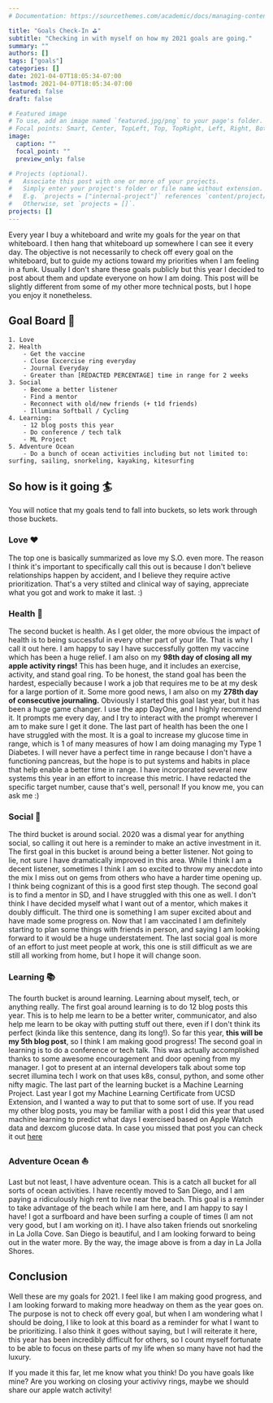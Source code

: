 ```yaml
---
# Documentation: https://sourcethemes.com/academic/docs/managing-content/

title: "Goals Check-In ⛳️"
subtitle: "Checking in with myself on how my 2021 goals are going."
summary: ""
authors: []
tags: ["goals"]
categories: []
date: 2021-04-07T18:05:34-07:00
lastmod: 2021-04-07T18:05:34-07:00
featured: false
draft: false

# Featured image
# To use, add an image named `featured.jpg/png` to your page's folder.
# Focal points: Smart, Center, TopLeft, Top, TopRight, Left, Right, BottomLeft, Bottom, BottomRight.
image:
  caption: ""
  focal_point: ""
  preview_only: false

# Projects (optional).
#   Associate this post with one or more of your projects.
#   Simply enter your project's folder or file name without extension.
#   E.g. `projects = ["internal-project"]` references `content/project/deep-learning/index.md`.
#   Otherwise, set `projects = []`.
projects: []
---
```


Every year I buy a whiteboard and write my goals for the year on that whiteboard. 
I then hang that whiteboard up somewhere I can see it every day. 
The objective is not necessarily to check off every goal on the whiteboard, but to guide my actions toward my priorities when I am feeling in a funk.
Usually I don't share these goals publicly but this year I decided to post about them and update everyone on how I
am doing.
This post will be slightly different from some of my other more technical posts, but I hope you enjoy it nonetheless.

## Goal Board 🥅
```text
1. Love
2. Health
    - Get the vaccine
    - Close Excercise ring everyday
    - Journal Everyday
    - Greater than [REDACTED PERCENTAGE] time in range for 2 weeks 
3. Social
    - Become a better listener
    - Find a mentor
    - Reconnect with old/new friends (+ t1d friends)
    - Illumina Softball / Cycling
4. Learning:
    - 12 blog posts this year
    - Do conference / tech talk
    - ML Project
5. Adventure Ocean
    - Do a bunch of ocean activities including but not limited to: surfing, sailing, snorkeling, kayaking, kitesurfing

```

## So how is it going 🏄‍
You will notice that my goals tend to fall into buckets, so lets work through those buckets.  

### Love ♥️

The top one is basically summarized as love my S.O. even more. The reason I think it's important to specifically 
call this out is because I don't believe relationships happen by accident, and I believe they require active prioritization. That's a 
very stilted and clinical way of saying, appreciate what you got and work to make it last. :)  

### Health 💉

The second bucket is health. As I get older, the more obvious the impact of health is to being successful in every 
other part of your life. That is why I call it out here.
I am happy to say I have successfully gotten my vaccine which has been a huge relief.
I am also on my __98th day of closing all my apple activity rings!__ This has been huge, and it includes an exercise, activity, and stand goal ring.
To be honest, the stand goal has been the hardest, especially because I work a job that requires me to be at my desk for a large portion of it.
Some more good news, I am also on my __278th day of consecutive journaling.__ Obviously I started this goal last year, but it has been a huge game changer. 
I use the app DayOne, and I highly recommend it. It prompts me every day, and I try to interact with the prompt wherever I am to make sure I get it done.
The last part of health has been the one I have struggled with the most. It is a goal to increase my glucose time in range, which is 1 of many measures of how I am doing managing my Type 1 Diabetes.
I will never have a perfect time in range because I don't have a functioning pancreas, but the hope is to put systems and habits in place that help enable a better time in range. 
I have incorporated several new systems this year in an effort to increase this metric. I have redacted the specific target number, cause that's well, personal!
If you know me, you can ask me :)

### Social 🕺

The third bucket is around social. 2020 was a dismal year for anything social, so calling it out here is a reminder to make an active investment in it.
The first goal in this bucket is around being a better listener. Not going to lie, not sure I have dramatically improved in this area. 
While I think I am a decent listener, sometimes I think I am so excited to throw my anecdote into the mix I miss out on gems from others who have a harder time opening up. I think being cognizant of this is a good first step though.
The second goal is to find a mentor in SD, and I have struggled with this one as well. I don't think I have decided myself what I want out of a mentor, which makes it doubly difficult.
The third one is something I am super excited about and have made some progress on. Now that I am vaccinated I am definitely starting to plan some things with friends in person, and saying I am looking forward to it would be a huge understatement.
The last social goal is more of an effort to just meet people at work, this one is still difficult as we are still all working from home, but I hope it will change soon.

### Learning 📚

The fourth bucket is around learning.
Learning about myself, tech, or anything really. 
The first goal around learning is to do 12 blog posts this year. This is to help me learn to be a better writer, communicator, and also help me learn to be okay with putting stuff out there, even if I don't think its perfect (kinda like this sentence, dang its long!). 
So far this year, __this will be my 5th blog post__, so I think I am making good progress!
The second goal in learning is to do a conference or tech talk. This was actually accomplished thanks to some awesome encouragement and door opening from my manager. I got to present at an internal developers talk about some top secret illumina tech I work on that uses k8s, consul, python, and some other nifty magic.
The last part of the learning bucket is a Machine Learning Project. 
Last year I got my Machine Learning Certificate from UCSD Extension, and I wanted a way to put that to some sort of use. If you read my other blog posts, you may be familiar with a post I did this year that used machine learning to predict what days I exercised based on Apple Watch data and dexcom glucose data. 
In case you missed that post
you can check it out [here](https://dddiaz.com/post/glucose-datascience/)

### Adventure Ocean ⛵️

Last but not least, I have adventure ocean. This is a catch all bucket for all sorts of ocean activities. I have recently moved to San Diego, and I am paying a ridiculously high rent to live near the beach. This goal is a reminder to take advantage of the beach while I am here, and I am happy to say I have! 
I got a surfboard and have been surfing a couple of times (I am not very good, but I am working on it). I have also taken friends out snorkeling in La Jolla Cove. San Diego is beautiful, and I am looking forward to being out in the water more. By the way, the image above is from a day in La Jolla Shores.


## Conclusion
Well these are my goals for 2021. I feel like I am making good progress, and I am looking forward to making more headway on them as the year goes on. 
The purpose is not to check off every goal, but when I am wondering what I should be doing, I like to look at this board as a reminder for what I want to be prioritizing.
I also think it goes without saying, but I will reiterate it here, this year has been incredibly difficult for others, so I count myself fortunate to be able to focus on these parts of my life when so many have not had the luxury.   

If you made it this far, let me know what you think! Do you have goals like mine? Are you working on closing your activivy rings, maybe we should share our apple watch activity!





